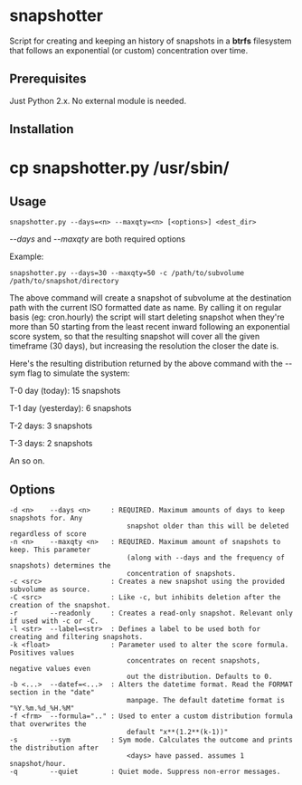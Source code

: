 snapshotter
===========

Script for creating and keeping an history of snapshots in a <b>btrfs</b> filesystem that follows an exponential (or custom) concentration over time.


Prerequisites
-------------

Just Python 2.x. No external module is needed.


Installation
------------

 # cp snapshotter.py /usr/sbin/


Usage
-----

    snapshotter.py --days=<n> --maxqty=<n> [<options>] <dest_dir>

<i>--days</i> and <i>--maxqty</i> are both required options

Example:

    snapshotter.py --days=30 --maxqty=50 -c /path/to/subvolume /path/to/snapshot/directory

The above command will create a snapshot of subvolume at the destination path with the current ISO formatted date as name. By calling it on regular basis (eg: cron.hourly) the script will start deleting snapshot when they're more than 50 starting from the least recent inward following an exponential score system, so that the resulting snapshot will cover all the given timeframe (30 days), but increasing the resolution the closer the date is.

Here's the resulting distribution returned by the above command with the --sym flag to simulate the system:

T-0 day (today): 15 snapshots

T-1 day (yesterday): 6 snapshots

T-2 days: 3 snapshots

T-3 days: 2 snapshots

An so on.


Options
-------
    -d <n>    --days <n>     : REQUIRED. Maximum amounts of days to keep snapshots for. Any
                                 snapshot older than this will be deleted regardless of score
    -n <n>    --maxqty <n>   : REQUIRED. Maximum amount of snapshots to keep. This parameter 
                                 (along with --days and the frequency of snapshots) determines the
                                 concentration of snapshots.
    -c <src>                 : Creates a new snapshot using the provided subvolume as source.
    -C <src>                 : Like -c, but inhibits deletion after the creation of the snapshot.
    -r        --readonly     : Creates a read-only snapshot. Relevant only if used with -c or -C.
    -l <str>  --label=<str>  : Defines a label to be used both for creating and filtering snapshots.
    -k <float>               : Parameter used to alter the score formula. Positives values 
                                 concentrates on recent snapshots, negative values even
                                 out the distribution. Defaults to 0.
    -b <...>  --datef=<...>  : Alters the datetime format. Read the FORMAT section in the "date"
                                 manpage. The default datetime format is "%Y.%m.%d_%H.%M"
    -f <frm>  --formula=".." : Used to enter a custom distribution formula that overwrites the
                                 default "x**(1.2**(k-1))"
    -s        --sym          : Sym mode. Calculates the outcome and prints the distribution after 
                                 <days> have passed. assumes 1 snapshot/hour.
    -q        --quiet        : Quiet mode. Suppress non-error messages.

